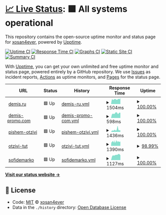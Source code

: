 # [📈 Live Status](https://xosan4ever.github.io/upptime): <!--live status--> **🟩 All systems operational**

This repository contains the open-source uptime monitor and status page for [xosan4ever](https://xosan4ever.github.io/upptime), powered by [Upptime](https://github.com/upptime/upptime).

[![Uptime CI](https://github.com/koj-co/upptime/workflows/Uptime%20CI/badge.svg)](https://github.com/koj-co/upptime/actions?query=workflow%3A%22Uptime+CI%22)
[![Response Time CI](https://github.com/koj-co/upptime/workflows/Response%20Time%20CI/badge.svg)](https://github.com/koj-co/upptime/actions?query=workflow%3A%22Response+Time+CI%22)
[![Graphs CI](https://github.com/koj-co/upptime/workflows/Graphs%20CI/badge.svg)](https://github.com/koj-co/upptime/actions?query=workflow%3A%22Graphs+CI%22)
[![Static Site CI](https://github.com/koj-co/upptime/workflows/Static%20Site%20CI/badge.svg)](https://github.com/koj-co/upptime/actions?query=workflow%3A%22Static+Site+CI%22)
[![Summary CI](https://github.com/koj-co/upptime/workflows/Summary%20CI/badge.svg)](https://github.com/koj-co/upptime/actions?query=workflow%3A%22Summary+CI%22)

With [Upptime](https://upptime.js.org), you can get your own unlimited and free uptime monitor and status page, powered entirely by a GitHub repository. We use [Issues](https://github.com/xosan4ever/upptime/issues) as incident reports, [Actions](https://github.com/xosan4ever/upptime/actions) as uptime monitors, and [Pages](https://xosan4ever.github.io/upptime) for the status page.

<!--start: status pages-->
<!-- This summary is generated by Upptime (https://github.com/upptime/upptime) -->
<!-- Do not edit this manually, your changes will be overwritten -->
<!-- prettier-ignore -->
| URL | Status | History | Response Time | Uptime |
| --- | ------ | ------- | ------------- | ------ |
| <img alt="" src="https://favicons.githubusercontent.com/www.demis.ru" height="13"> [demis.ru](https://www.demis.ru/) | 🟩 Up | [demis-ru.yml](https://github.com/xosan4ever/upptime/commits/master/history/demis-ru.yml) | <details><summary><img alt="Response time graph" src="./graphs/demis-ru/response-time-week.png" height="20"> 1504ms</summary><br><a href="https://xosan4ever.github.io/upptime/history/demis-ru"><img alt="Response time 1576" src="https://img.shields.io/endpoint?url=https%3A%2F%2Fraw.githubusercontent.com%2Fxosan4ever%2Fupptime%2Fmaster%2Fapi%2Fdemis-ru%2Fresponse-time.json"></a><br><a href="https://xosan4ever.github.io/upptime/history/demis-ru"><img alt="24-hour response time 1374" src="https://img.shields.io/endpoint?url=https%3A%2F%2Fraw.githubusercontent.com%2Fxosan4ever%2Fupptime%2Fmaster%2Fapi%2Fdemis-ru%2Fresponse-time-day.json"></a><br><a href="https://xosan4ever.github.io/upptime/history/demis-ru"><img alt="7-day response time 1504" src="https://img.shields.io/endpoint?url=https%3A%2F%2Fraw.githubusercontent.com%2Fxosan4ever%2Fupptime%2Fmaster%2Fapi%2Fdemis-ru%2Fresponse-time-week.json"></a><br><a href="https://xosan4ever.github.io/upptime/history/demis-ru"><img alt="30-day response time 1576" src="https://img.shields.io/endpoint?url=https%3A%2F%2Fraw.githubusercontent.com%2Fxosan4ever%2Fupptime%2Fmaster%2Fapi%2Fdemis-ru%2Fresponse-time-month.json"></a><br><a href="https://xosan4ever.github.io/upptime/history/demis-ru"><img alt="1-year response time 1576" src="https://img.shields.io/endpoint?url=https%3A%2F%2Fraw.githubusercontent.com%2Fxosan4ever%2Fupptime%2Fmaster%2Fapi%2Fdemis-ru%2Fresponse-time-year.json"></a></details> | <details><summary><a href="https://xosan4ever.github.io/upptime/history/demis-ru">100.00%</a></summary><a href="https://xosan4ever.github.io/upptime/history/demis-ru"><img alt="All-time uptime 100.00%" src="https://img.shields.io/endpoint?url=https%3A%2F%2Fraw.githubusercontent.com%2Fxosan4ever%2Fupptime%2Fmaster%2Fapi%2Fdemis-ru%2Fuptime.json"></a><br><a href="https://xosan4ever.github.io/upptime/history/demis-ru"><img alt="24-hour uptime 100.00%" src="https://img.shields.io/endpoint?url=https%3A%2F%2Fraw.githubusercontent.com%2Fxosan4ever%2Fupptime%2Fmaster%2Fapi%2Fdemis-ru%2Fuptime-day.json"></a><br><a href="https://xosan4ever.github.io/upptime/history/demis-ru"><img alt="7-day uptime 100.00%" src="https://img.shields.io/endpoint?url=https%3A%2F%2Fraw.githubusercontent.com%2Fxosan4ever%2Fupptime%2Fmaster%2Fapi%2Fdemis-ru%2Fuptime-week.json"></a><br><a href="https://xosan4ever.github.io/upptime/history/demis-ru"><img alt="30-day uptime 100.00%" src="https://img.shields.io/endpoint?url=https%3A%2F%2Fraw.githubusercontent.com%2Fxosan4ever%2Fupptime%2Fmaster%2Fapi%2Fdemis-ru%2Fuptime-month.json"></a><br><a href="https://xosan4ever.github.io/upptime/history/demis-ru"><img alt="1-year uptime 100.00%" src="https://img.shields.io/endpoint?url=https%3A%2F%2Fraw.githubusercontent.com%2Fxosan4ever%2Fupptime%2Fmaster%2Fapi%2Fdemis-ru%2Fuptime-year.json"></a></details>
| <img alt="" src="https://favicons.githubusercontent.com/demis-promo.com" height="13"> [demis-promo.com](https://demis-promo.com/) | 🟩 Up | [demis-promo-com.yml](https://github.com/xosan4ever/upptime/commits/master/history/demis-promo-com.yml) | <details><summary><img alt="Response time graph" src="./graphs/demis-promo-com/response-time-week.png" height="20"> 598ms</summary><br><a href="https://xosan4ever.github.io/upptime/history/demis-promo-com"><img alt="Response time 521" src="https://img.shields.io/endpoint?url=https%3A%2F%2Fraw.githubusercontent.com%2Fxosan4ever%2Fupptime%2Fmaster%2Fapi%2Fdemis-promo-com%2Fresponse-time.json"></a><br><a href="https://xosan4ever.github.io/upptime/history/demis-promo-com"><img alt="24-hour response time 516" src="https://img.shields.io/endpoint?url=https%3A%2F%2Fraw.githubusercontent.com%2Fxosan4ever%2Fupptime%2Fmaster%2Fapi%2Fdemis-promo-com%2Fresponse-time-day.json"></a><br><a href="https://xosan4ever.github.io/upptime/history/demis-promo-com"><img alt="7-day response time 598" src="https://img.shields.io/endpoint?url=https%3A%2F%2Fraw.githubusercontent.com%2Fxosan4ever%2Fupptime%2Fmaster%2Fapi%2Fdemis-promo-com%2Fresponse-time-week.json"></a><br><a href="https://xosan4ever.github.io/upptime/history/demis-promo-com"><img alt="30-day response time 521" src="https://img.shields.io/endpoint?url=https%3A%2F%2Fraw.githubusercontent.com%2Fxosan4ever%2Fupptime%2Fmaster%2Fapi%2Fdemis-promo-com%2Fresponse-time-month.json"></a><br><a href="https://xosan4ever.github.io/upptime/history/demis-promo-com"><img alt="1-year response time 521" src="https://img.shields.io/endpoint?url=https%3A%2F%2Fraw.githubusercontent.com%2Fxosan4ever%2Fupptime%2Fmaster%2Fapi%2Fdemis-promo-com%2Fresponse-time-year.json"></a></details> | <details><summary><a href="https://xosan4ever.github.io/upptime/history/demis-promo-com">100.00%</a></summary><a href="https://xosan4ever.github.io/upptime/history/demis-promo-com"><img alt="All-time uptime 100.00%" src="https://img.shields.io/endpoint?url=https%3A%2F%2Fraw.githubusercontent.com%2Fxosan4ever%2Fupptime%2Fmaster%2Fapi%2Fdemis-promo-com%2Fuptime.json"></a><br><a href="https://xosan4ever.github.io/upptime/history/demis-promo-com"><img alt="24-hour uptime 100.00%" src="https://img.shields.io/endpoint?url=https%3A%2F%2Fraw.githubusercontent.com%2Fxosan4ever%2Fupptime%2Fmaster%2Fapi%2Fdemis-promo-com%2Fuptime-day.json"></a><br><a href="https://xosan4ever.github.io/upptime/history/demis-promo-com"><img alt="7-day uptime 100.00%" src="https://img.shields.io/endpoint?url=https%3A%2F%2Fraw.githubusercontent.com%2Fxosan4ever%2Fupptime%2Fmaster%2Fapi%2Fdemis-promo-com%2Fuptime-week.json"></a><br><a href="https://xosan4ever.github.io/upptime/history/demis-promo-com"><img alt="30-day uptime 100.00%" src="https://img.shields.io/endpoint?url=https%3A%2F%2Fraw.githubusercontent.com%2Fxosan4ever%2Fupptime%2Fmaster%2Fapi%2Fdemis-promo-com%2Fuptime-month.json"></a><br><a href="https://xosan4ever.github.io/upptime/history/demis-promo-com"><img alt="1-year uptime 100.00%" src="https://img.shields.io/endpoint?url=https%3A%2F%2Fraw.githubusercontent.com%2Fxosan4ever%2Fupptime%2Fmaster%2Fapi%2Fdemis-promo-com%2Fuptime-year.json"></a></details>
| <img alt="" src="https://favicons.githubusercontent.com/xn----dtbhjczpd6a7cybb.xn--p1ai" height="13"> [pishem-otzivi](https://xn----dtbhjczpd6a7cybb.xn--p1ai/) | 🟩 Up | [pishem-otzivi.yml](https://github.com/xosan4ever/upptime/commits/master/history/pishem-otzivi.yml) | <details><summary><img alt="Response time graph" src="./graphs/pishem-otzivi/response-time-week.png" height="20"> 1436ms</summary><br><a href="https://xosan4ever.github.io/upptime/history/pishem-otzivi"><img alt="Response time 1249" src="https://img.shields.io/endpoint?url=https%3A%2F%2Fraw.githubusercontent.com%2Fxosan4ever%2Fupptime%2Fmaster%2Fapi%2Fpishem-otzivi%2Fresponse-time.json"></a><br><a href="https://xosan4ever.github.io/upptime/history/pishem-otzivi"><img alt="24-hour response time 1170" src="https://img.shields.io/endpoint?url=https%3A%2F%2Fraw.githubusercontent.com%2Fxosan4ever%2Fupptime%2Fmaster%2Fapi%2Fpishem-otzivi%2Fresponse-time-day.json"></a><br><a href="https://xosan4ever.github.io/upptime/history/pishem-otzivi"><img alt="7-day response time 1436" src="https://img.shields.io/endpoint?url=https%3A%2F%2Fraw.githubusercontent.com%2Fxosan4ever%2Fupptime%2Fmaster%2Fapi%2Fpishem-otzivi%2Fresponse-time-week.json"></a><br><a href="https://xosan4ever.github.io/upptime/history/pishem-otzivi"><img alt="30-day response time 1249" src="https://img.shields.io/endpoint?url=https%3A%2F%2Fraw.githubusercontent.com%2Fxosan4ever%2Fupptime%2Fmaster%2Fapi%2Fpishem-otzivi%2Fresponse-time-month.json"></a><br><a href="https://xosan4ever.github.io/upptime/history/pishem-otzivi"><img alt="1-year response time 1249" src="https://img.shields.io/endpoint?url=https%3A%2F%2Fraw.githubusercontent.com%2Fxosan4ever%2Fupptime%2Fmaster%2Fapi%2Fpishem-otzivi%2Fresponse-time-year.json"></a></details> | <details><summary><a href="https://xosan4ever.github.io/upptime/history/pishem-otzivi">100.00%</a></summary><a href="https://xosan4ever.github.io/upptime/history/pishem-otzivi"><img alt="All-time uptime 100.00%" src="https://img.shields.io/endpoint?url=https%3A%2F%2Fraw.githubusercontent.com%2Fxosan4ever%2Fupptime%2Fmaster%2Fapi%2Fpishem-otzivi%2Fuptime.json"></a><br><a href="https://xosan4ever.github.io/upptime/history/pishem-otzivi"><img alt="24-hour uptime 100.00%" src="https://img.shields.io/endpoint?url=https%3A%2F%2Fraw.githubusercontent.com%2Fxosan4ever%2Fupptime%2Fmaster%2Fapi%2Fpishem-otzivi%2Fuptime-day.json"></a><br><a href="https://xosan4ever.github.io/upptime/history/pishem-otzivi"><img alt="7-day uptime 100.00%" src="https://img.shields.io/endpoint?url=https%3A%2F%2Fraw.githubusercontent.com%2Fxosan4ever%2Fupptime%2Fmaster%2Fapi%2Fpishem-otzivi%2Fuptime-week.json"></a><br><a href="https://xosan4ever.github.io/upptime/history/pishem-otzivi"><img alt="30-day uptime 100.00%" src="https://img.shields.io/endpoint?url=https%3A%2F%2Fraw.githubusercontent.com%2Fxosan4ever%2Fupptime%2Fmaster%2Fapi%2Fpishem-otzivi%2Fuptime-month.json"></a><br><a href="https://xosan4ever.github.io/upptime/history/pishem-otzivi"><img alt="1-year uptime 100.00%" src="https://img.shields.io/endpoint?url=https%3A%2F%2Fraw.githubusercontent.com%2Fxosan4ever%2Fupptime%2Fmaster%2Fapi%2Fpishem-otzivi%2Fuptime-year.json"></a></details>
| <img alt="" src="https://favicons.githubusercontent.com/xn----ctbo1audah2eb.xn--p1ai" height="13"> [otzivi-tut](https://xn----ctbo1audah2eb.xn--p1ai/) | 🟩 Up | [otzivi-tut.yml](https://github.com/xosan4ever/upptime/commits/master/history/otzivi-tut.yml) | <details><summary><img alt="Response time graph" src="./graphs/otzivi-tut/response-time-week.png" height="20"> 1390ms</summary><br><a href="https://xosan4ever.github.io/upptime/history/otzivi-tut"><img alt="Response time 1338" src="https://img.shields.io/endpoint?url=https%3A%2F%2Fraw.githubusercontent.com%2Fxosan4ever%2Fupptime%2Fmaster%2Fapi%2Fotzivi-tut%2Fresponse-time.json"></a><br><a href="https://xosan4ever.github.io/upptime/history/otzivi-tut"><img alt="24-hour response time 1881" src="https://img.shields.io/endpoint?url=https%3A%2F%2Fraw.githubusercontent.com%2Fxosan4ever%2Fupptime%2Fmaster%2Fapi%2Fotzivi-tut%2Fresponse-time-day.json"></a><br><a href="https://xosan4ever.github.io/upptime/history/otzivi-tut"><img alt="7-day response time 1390" src="https://img.shields.io/endpoint?url=https%3A%2F%2Fraw.githubusercontent.com%2Fxosan4ever%2Fupptime%2Fmaster%2Fapi%2Fotzivi-tut%2Fresponse-time-week.json"></a><br><a href="https://xosan4ever.github.io/upptime/history/otzivi-tut"><img alt="30-day response time 1338" src="https://img.shields.io/endpoint?url=https%3A%2F%2Fraw.githubusercontent.com%2Fxosan4ever%2Fupptime%2Fmaster%2Fapi%2Fotzivi-tut%2Fresponse-time-month.json"></a><br><a href="https://xosan4ever.github.io/upptime/history/otzivi-tut"><img alt="1-year response time 1338" src="https://img.shields.io/endpoint?url=https%3A%2F%2Fraw.githubusercontent.com%2Fxosan4ever%2Fupptime%2Fmaster%2Fapi%2Fotzivi-tut%2Fresponse-time-year.json"></a></details> | <details><summary><a href="https://xosan4ever.github.io/upptime/history/otzivi-tut">98.99%</a></summary><a href="https://xosan4ever.github.io/upptime/history/otzivi-tut"><img alt="All-time uptime 98.94%" src="https://img.shields.io/endpoint?url=https%3A%2F%2Fraw.githubusercontent.com%2Fxosan4ever%2Fupptime%2Fmaster%2Fapi%2Fotzivi-tut%2Fuptime.json"></a><br><a href="https://xosan4ever.github.io/upptime/history/otzivi-tut"><img alt="24-hour uptime 99.68%" src="https://img.shields.io/endpoint?url=https%3A%2F%2Fraw.githubusercontent.com%2Fxosan4ever%2Fupptime%2Fmaster%2Fapi%2Fotzivi-tut%2Fuptime-day.json"></a><br><a href="https://xosan4ever.github.io/upptime/history/otzivi-tut"><img alt="7-day uptime 98.99%" src="https://img.shields.io/endpoint?url=https%3A%2F%2Fraw.githubusercontent.com%2Fxosan4ever%2Fupptime%2Fmaster%2Fapi%2Fotzivi-tut%2Fuptime-week.json"></a><br><a href="https://xosan4ever.github.io/upptime/history/otzivi-tut"><img alt="30-day uptime 98.94%" src="https://img.shields.io/endpoint?url=https%3A%2F%2Fraw.githubusercontent.com%2Fxosan4ever%2Fupptime%2Fmaster%2Fapi%2Fotzivi-tut%2Fuptime-month.json"></a><br><a href="https://xosan4ever.github.io/upptime/history/otzivi-tut"><img alt="1-year uptime 98.94%" src="https://img.shields.io/endpoint?url=https%3A%2F%2Fraw.githubusercontent.com%2Fxosan4ever%2Fupptime%2Fmaster%2Fapi%2Fotzivi-tut%2Fuptime-year.json"></a></details>
| <img alt="" src="https://favicons.githubusercontent.com/sofidemarko.ru" height="13"> [sofidemarko](https://sofidemarko.ru/) | 🟩 Up | [sofidemarko.yml](https://github.com/xosan4ever/upptime/commits/master/history/sofidemarko.yml) | <details><summary><img alt="Response time graph" src="./graphs/sofidemarko/response-time-week.png" height="20"> 1127ms</summary><br><a href="https://xosan4ever.github.io/upptime/history/sofidemarko"><img alt="Response time 1127" src="https://img.shields.io/endpoint?url=https%3A%2F%2Fraw.githubusercontent.com%2Fxosan4ever%2Fupptime%2Fmaster%2Fapi%2Fsofidemarko%2Fresponse-time.json"></a><br><a href="https://xosan4ever.github.io/upptime/history/sofidemarko"><img alt="24-hour response time 1062" src="https://img.shields.io/endpoint?url=https%3A%2F%2Fraw.githubusercontent.com%2Fxosan4ever%2Fupptime%2Fmaster%2Fapi%2Fsofidemarko%2Fresponse-time-day.json"></a><br><a href="https://xosan4ever.github.io/upptime/history/sofidemarko"><img alt="7-day response time 1127" src="https://img.shields.io/endpoint?url=https%3A%2F%2Fraw.githubusercontent.com%2Fxosan4ever%2Fupptime%2Fmaster%2Fapi%2Fsofidemarko%2Fresponse-time-week.json"></a><br><a href="https://xosan4ever.github.io/upptime/history/sofidemarko"><img alt="30-day response time 1127" src="https://img.shields.io/endpoint?url=https%3A%2F%2Fraw.githubusercontent.com%2Fxosan4ever%2Fupptime%2Fmaster%2Fapi%2Fsofidemarko%2Fresponse-time-month.json"></a><br><a href="https://xosan4ever.github.io/upptime/history/sofidemarko"><img alt="1-year response time 1127" src="https://img.shields.io/endpoint?url=https%3A%2F%2Fraw.githubusercontent.com%2Fxosan4ever%2Fupptime%2Fmaster%2Fapi%2Fsofidemarko%2Fresponse-time-year.json"></a></details> | <details><summary><a href="https://xosan4ever.github.io/upptime/history/sofidemarko">100.00%</a></summary><a href="https://xosan4ever.github.io/upptime/history/sofidemarko"><img alt="All-time uptime 100.00%" src="https://img.shields.io/endpoint?url=https%3A%2F%2Fraw.githubusercontent.com%2Fxosan4ever%2Fupptime%2Fmaster%2Fapi%2Fsofidemarko%2Fuptime.json"></a><br><a href="https://xosan4ever.github.io/upptime/history/sofidemarko"><img alt="24-hour uptime 100.00%" src="https://img.shields.io/endpoint?url=https%3A%2F%2Fraw.githubusercontent.com%2Fxosan4ever%2Fupptime%2Fmaster%2Fapi%2Fsofidemarko%2Fuptime-day.json"></a><br><a href="https://xosan4ever.github.io/upptime/history/sofidemarko"><img alt="7-day uptime 100.00%" src="https://img.shields.io/endpoint?url=https%3A%2F%2Fraw.githubusercontent.com%2Fxosan4ever%2Fupptime%2Fmaster%2Fapi%2Fsofidemarko%2Fuptime-week.json"></a><br><a href="https://xosan4ever.github.io/upptime/history/sofidemarko"><img alt="30-day uptime 100.00%" src="https://img.shields.io/endpoint?url=https%3A%2F%2Fraw.githubusercontent.com%2Fxosan4ever%2Fupptime%2Fmaster%2Fapi%2Fsofidemarko%2Fuptime-month.json"></a><br><a href="https://xosan4ever.github.io/upptime/history/sofidemarko"><img alt="1-year uptime 100.00%" src="https://img.shields.io/endpoint?url=https%3A%2F%2Fraw.githubusercontent.com%2Fxosan4ever%2Fupptime%2Fmaster%2Fapi%2Fsofidemarko%2Fuptime-year.json"></a></details>

<!--end: status pages-->

[**Visit our status website →**](https://xosan4ever.github.io/upptime)

## 📄 License

- Code: [MIT](./LICENSE) © [xosan4ever](https://xosan4ever.github.io/upptime)
- Data in the `./history` directory: [Open Database License](https://opendatacommons.org/licenses/odbl/1-0/)
